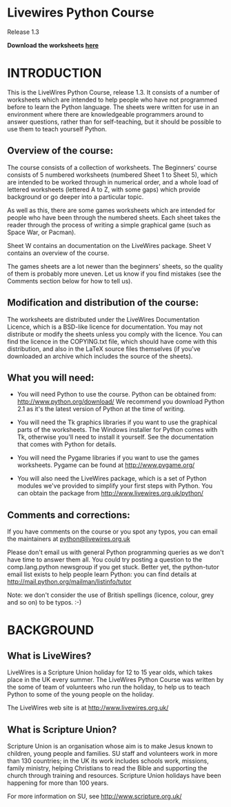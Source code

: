 # Livewires Python Course #

Release 1.3


**Download the worksheets [here](https://github.com/livewires/python/releases)**


# INTRODUCTION #

This is the LiveWires Python Course, release 1.3. It consists of a
number of worksheets which are intended to help people who have not
programmed before to learn the Python language. The sheets were written
for use in an environment where there are knowledgeable programmers
around to answer questions, rather than for self-teaching, but it should
be possible to use them to teach yourself Python.

Overview of the course:
-----------------------

The course consists of a collection of worksheets. The Beginners' course
consists of 5 numbered worksheets (numbered Sheet 1 to Sheet 5), which
are intended to be worked through in numerical order, and a whole load
of lettered worksheets (lettered A to Z, with some gaps) which provide
background or go deeper into a particular topic.

As well as this, there are some games worksheets which are intended for
people who have been through the numbered sheets. Each sheet takes the
reader through the process of writing a simple graphical game (such as
Space War, or Pacman).

Sheet W contains an documentation on the LiveWires package. Sheet V
contains an overview of the course.

The games sheets are a lot newer than the beginners' sheets, so the
quality of them is probably more uneven. Let us know if you find
mistakes (see the Comments section below for how to tell us).

Modification and distribution of the course:
--------------------------------------------

The worksheets are distributed under the LiveWires Documentation
Licence, which is a BSD-like licence for documentation. You may not
distribute or modify the sheets unless you comply with the licence. You
can find the licence in the COPYING.txt file, which should have come
with this distribution, and also in the LaTeX source files themselves
(if you've downloaded an archive which includes the source of the
sheets).

What you will need:
-------------------

- You will need Python to use the course. Python can be obtained from:
  <http://www.python.org/download/> We recommend you download Python 2.1
  as it's the latest version of Python at the time of writing.

- You will need the Tk graphics libraries if you want to use the
  graphical parts of the worksheets. The Windows installer for Python
  comes with Tk, otherwise you'll need to install it yourself. See the
  documentation that comes with Python for details.

- You will need the Pygame libraries if you want to use the games
  worksheets. Pygame can be found at <http://www.pygame.org/>

- You will also need the LiveWires package, which is a set of Python
  modules we've provided to simplify your first steps with Python. You
  can obtain the package from <http://www.livewires.org.uk/python/>

Comments and corrections:
-------------------------

If you have comments on the course or you spot any typos, you can email
the maintainers at python@livewires.org.uk

Please don't email us with general Python programming queries as we
don't have time to answer them all. You could try posting a question to
the comp.lang.python newsgroup if you get stuck. Better yet, the
python-tutor email list exists to help people learn Python: you can
find details at <http://mail.python.org/mailman/listinfo/tutor>

Note: we don't consider the use of British spellings (licence, colour,
grey and so on) to be typos. :-)


# BACKGROUND #

What is LiveWires?
-------------------

LiveWires is a Scripture Union holiday for 12 to 15 year olds, which
takes place in the UK every summer. The LiveWires Python Course was
written by the some of team of volunteers who run the holiday, to help
us to teach Python to some of the young people on the holiday. 

The LiveWires web site is at <http://www.livewires.org.uk/>

What is Scripture Union?
------------------------

Scripture Union is an organisation whose aim is to make Jesus known to
children, young people and families. SU staff and volunteers work in
more than 130 countries; in the UK its work includes schools work,
missions, family ministry, helping Christians to read the Bible and
supporting the church through training and resources. Scripture Union
holidays have been happening for more than 100 years. 

For more information on SU, see <http://www.scripture.org.uk/>
